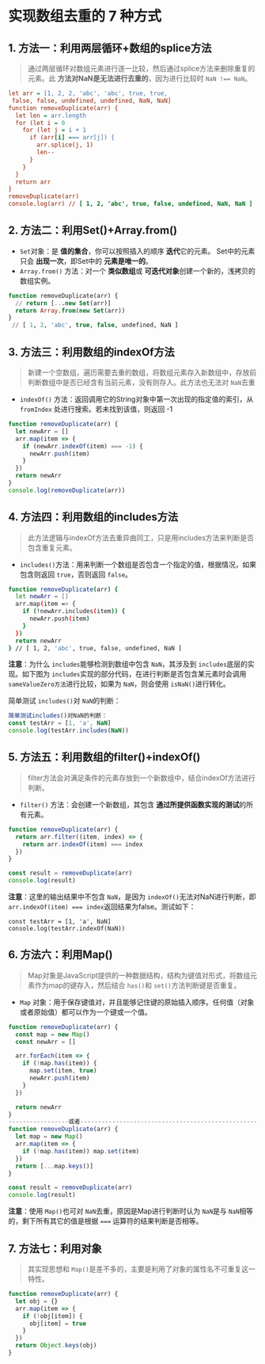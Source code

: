 # 实现数组去重的 7 种方式

## 1. 方法一：利用两层循环+数组的splice方法

> 通过两层循环对数组元素进行逐一比较，然后通过splice方法来删除重复的元素。此 **方法对NaN是无法进行去重的**，因为进行比较时 `NaN !== NaN`。

```ini
let arr = [1, 2, 2, 'abc', 'abc', true, true,
 false, false, undefined, undefined, NaN, NaN]
function removeDuplicate(arr) {
  let len = arr.length
  for (let i = 0
    for (let j = i + 1
      if (arr[i] === arr[j]) {
        arr.splice(j, 1)
        len--
      }
    }
  }
  return arr
}
removeDuplicate(arr)
console.log(arr) // [ 1, 2, 'abc', true, false, undefined, NaN, NaN ]
```

## 2. 方法二：利用Set()+Array.from()

* `Set`对象：是 **值的集合**，你可以按照插入的顺序 **迭代**它的元素。 Set中的元素只会 **出现一次**，即Set中的 **元素是唯一的**。
* `Array.from()` 方法：对一个 **类似数组**或 **可迭代对象**创建一个新的，浅拷贝的数组实例。

```sql
function removeDuplicate(arr) {
  // return [...new Set(arr)]
  return Array.from(new Set(arr))
}
 // [ 1, 2, 'abc', true, false, undefined, NaN ]
```

## 3. 方法三：利用数组的indexOf方法

> 新建一个空数组，遍历需要去重的数组，将数组元素存入新数组中，存放前判断数组中是否已经含有当前元素，没有则存入。此方法也无法对 `NaN`去重

* `indexOf()` 方法：返回调用它的String对象中第一次出现的指定值的索引，从 `fromIndex` 处进行搜索。若未找到该值，则返回 -1

```js
function removeDuplicate(arr) {
  let newArr = []
  arr.map(item => {
    if (newArr.indexOf(item) === -1) {
      newArr.push(item)
    }
  })
  return newArr
}
console.log(removeDuplicate(arr))
```

## 4. 方法四：利用数组的includes方法

> 此方法逻辑与indexOf方法去重异曲同工，只是用includes方法来判断是否包含重复元素。

* `includes()`方法：用来判断一个数组是否包含一个指定的值，根据情况，如果包含则返回 `true`，否则返回 `false`。

```bash
function removeDuplicate(arr) {
  let newArr = []
  arr.map(item => {
    if (!newArr.includes(item)) {
      newArr.push(item)
    }
  })
  return newArr
} // [ 1, 2, 'abc', true, false, undefined, NaN ]
```

**注意**：为什么 `includes`能够检测到数组中包含 `NaN`，其涉及到 `includes`底层的实现。如下图为 `includes`实现的部分代码，在进行判断是否包含某元素时会调用 `sameValueZero方法`进行比较，如果为 `NaN`，则会使用 `isNaN()`进行转化。

简单测试 `includes()`对 `NaN`的判断：

```js
简单测试includes()对NaN的判断：
const testArr = [1, 'a', NaN]
console.log(testArr.includes(NaN))
```

## 5. 方法五：利用数组的filter()+indexOf()

> filter方法会对满足条件的元素存放到一个新数组中，结合indexOf方法进行判断。

* `filter()` 方法：会创建一个新数组，其包含 **通过所提供函数实现的测试**的所有元素。

```js
function removeDuplicate(arr) {
  return arr.filter((item, index) => {
    return arr.indexOf(item) === index
  })
}

const result = removeDuplicate(arr)
console.log(result)
```

**注意**：这里的输出结果中不包含 `NaN`，是因为 `indexOf()`无法对NaN进行判断，即 `arr.indexOf(item) === index`返回结果为false。测试如下：

```arduino
const testArr = [1, 'a', NaN]
console.log(testArr.indexOf(NaN))
```

## 6. 方法六：利用Map()

> Map对象是JavaScript提供的一种数据结构，结构为键值对形式，将数组元素作为map的键存入，然后结合 `has()`和 `set()`方法判断键是否重复。

* `Map` 对象：用于保存键值对，并且能够记住键的原始插入顺序。任何值（对象或者原始值）都可以作为一个键或一个值。

```js
function removeDuplicate(arr) {
  const map = new Map()
  const newArr = []

  arr.forEach(item => {
    if (!map.has(item)) {
      map.set(item, true)
      newArr.push(item)
    }
  })

  return newArr
}
-----------------或者-------------------------------------------------------
function removeDuplicate(arr) {
  let map = new Map()
  arr.map(item => {
    if (!map.has(item)) map.set(item)
  })
  return [...map.keys()]
}

const result = removeDuplicate(arr)
console.log(result)
```

**注意**：使用 `Map()`也可对 `NaN`去重，原因是Map进行判断时认为 `NaN`是与 `NaN`相等的，剩下所有其它的值是根据 `===` 运算符的结果判断是否相等。

## 7. 方法七：利用对象

> 其实现思想和 `Map()`是差不多的，主要是利用了对象的属性名不可重复这一特性。

```js
function removeDuplicate(arr) {
  let obj = {}
  arr.map(item => {
    if (!obj[item]) {
      obj[item] = true
    }
  })
  return Object.keys(obj)
}
```
